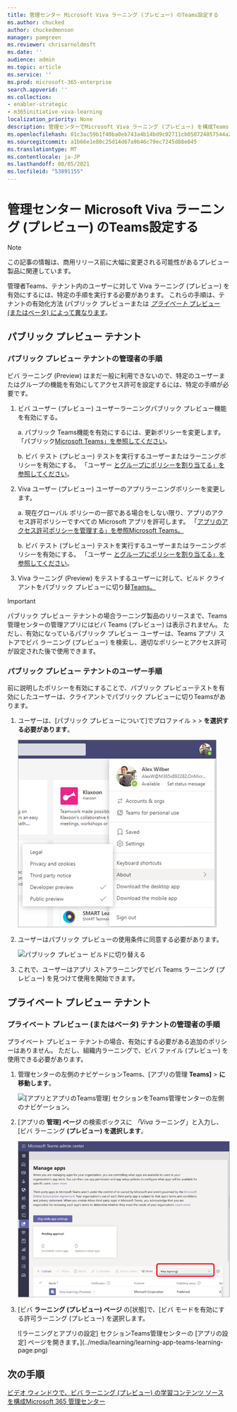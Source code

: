 ```yaml
---
title: 管理センター Microsoft Viva ラーニング (プレビュー) のTeams設定する
ms.author: chucked
author: chuckedmonson
manager: pamgreen
ms.reviewer: chrisarnoldmsft
ms.date: ''
audience: admin
ms.topic: article
ms.service: ''
ms.prod: microsoft-365-enterprise
search.appverid: ''
ms.collection:
- enabler-strategic
- m365initiative-viva-learning
localization_priority: None
description: 管理センターでMicrosoft Viva ラーニング (プレビュー) を構成Teamsします。
ms.openlocfilehash: 01c3ac59b1f40ba0eb743a4b14bd9c02711cb050724057544a2d6238696015ab
ms.sourcegitcommit: a1b66e1e80c25d14d67a9b46c79ec7245d88e045
ms.translationtype: MT
ms.contentlocale: ja-JP
ms.lasthandoff: 08/05/2021
ms.locfileid: "53891155"
---
```

# <a name="set-up-microsoft-viva-learning-preview-in-the-teams-admin-center"></a>管理センター Microsoft Viva ラーニング (プレビュー) のTeams設定する

> [!NOTE]
> この記事の情報は、商用リリース前に大幅に変更される可能性があるプレビュー製品に関連しています。 

管理者Teams、テナント内のユーザーに対して Viva ラーニング (プレビュー) を有効にするには、特定の手順を実行する必要があります。 これらの手順は、テナントの有効化方法 (パブリック [](set-up-teams-admin-center.md#public-preview-tenants)プレビューまたは [*プライベート* プレビュー (またはベータ) によって異なります](set-up-teams-admin-center.md#private-preview-tenants)。

## <a name="public-preview-tenants"></a>パブリック プレビュー テナント

### <a name="administrator-steps-for-public-preview-tenants"></a>パブリック プレビュー テナントの管理者の手順

ビバ ラーニング (Preview) はまだ一般に利用できないので、特定のユーザーまたはグループの機能を有効にしてアクセス許可を設定するには、特定の手順が必要です。 

1. ビバ ユーザー (プレビュー) ユーザーラーニングパブリック プレビュー機能を有効にする。

    a. パブリック Teams機能を有効にするには、更新ポリシーを変更します。 「パブリック[Microsoft Teams」を参照してください](/microsoftteams/public-preview-doc-updates)。

    b. ビバ テスト (プレビュー) テストを実行するユーザーまたはラーニングポリシーを有効にする。 「ユーザー [とグループにポリシーを割り当てる」を参照してください](/microsoftteams/assign-policies-users-and-groups)。

2. Viva ユーザー (プレビュー) ユーザーのアプリラーニングポリシーを変更します。

    a. 現在グローバル ポリシーの一部である場合をしない限り、アプリのアクセス許可ポリシーですべての Microsoft アプリを許可します。 「[アプリのアクセス許可ポリシーを管理する」を参照Microsoft Teams。](/microsoftteams/teams-app-permission-policies) 

    b. ビバ テスト (プレビュー) テストを実行するユーザーまたはラーニングポリシーを有効にする。 「ユーザー [とグループにポリシーを割り当てる」を参照してください](/microsoftteams/assign-policies-users-and-groups)。

3. Viva ラーニング (Preview) をテストするユーザーに対して、ビルド クライアントをパブリック プレビューに切り替[Teams。](set-up-teams-admin-center.md#user-steps-for-public-preview-tenants)

> [!IMPORTANT]
> パブリック プレビュー テナントの場合ラーニング製品のリリースまで、Teams 管理センターの管理アプリにはビバ Teams (プレビュー) は表示されません。 ただし、有効になっているパブリック プレビュー ユーザーは、Teams アプリ ストアでビバ ラーニング (プレビュー) を検索し、適切なポリシーとアクセス許可が設定された後で使用できます。

### <a name="user-steps-for-public-preview-tenants"></a>パブリック プレビュー テナントのユーザー手順

前に説明したポリシーを有効にすることで、パブリック プレビュー[](set-up-teams-admin-center.md#administrator-steps-for-public-preview-tenants)テストを有効にしたユーザーは、[](/microsoftteams/public-preview-doc-updates#enable-public-preview)クライアントでパブリック プレビューに切りTeamsがあります。

1. ユーザーは、[パブリック プレビューについて]でプロファイル >  >  **を選択する必要があります**。

    ![ユーザーのプロファイルをTeamsアプリケーションの上部ナビゲーション](../media/learning/learning-app-select-profile-teams.png)

2. ユーザーはパブリック プレビューの使用条件に同意する必要があります。

    ![パブリック プレビュー ビルドに切り替える](../media/learning/learning-app-switch-to-public-preview.png)

3. これで、ユーザーはアプリ ストアラーニングでビバ Teams ラーニング (プレビュー) を見つけて使用を開始できます。

## <a name="private-preview-tenants"></a>プライベート プレビュー テナント

### <a name="administrator-steps-for-private-preview-or-beta-tenants"></a>プライベート プレビュー (またはベータ) テナントの管理者の手順

プライベート プレビュー テナントの場合、有効にする必要がある追加のポリシーはありません。 ただし、組織内ラーニングで、ビバ ファイル (プレビュー) を使用できる必要があります。

1. 管理センターの左側のナビゲーションTeams、[アプリの管理 **Teams]**  >  **に移動します**。

   ![[アプリとアプリのTeams管理] セクションをTeams管理センターの左側のナビゲーション。](../media/learning/learning-app-teams-manage-apps-nav.png)

2. [アプリの **管理] ページ** の検索ボックスに *「Viva* ラーニング」と入力し、[ビバ ラーニング **(プレビュー) を選択します**。

   ![[アプリの管理] ページで、Teamsを表示する管理センターで管理します。](../media/learning/learning-app-teams-manage-apps-page.png)

3. [ビバ **ラーニング (プレビュー) ページ** の[状態]で、[ビバ モードを有効にする許可ラーニング (プレビュー) を選択します。

   ![ラーニングとアプリの設定] セクションTeams管理センターの [アプリの設定] ページを開きます。](../media/learning/learning-app-teams-learning-page.png)

<!---
The Teams admin installs Viva Learning (Preview) and applies permission policies through the Teams admin center.

1. For Viva Learning (Preview), you must first set the Update policy in Teams. For more information, see [Microsoft Teams Public Preview](/MicrosoftTeams/public-preview-doc-updates).

    1. Sign in to the Teams admin center.

    2. Select **Teams** > **Update policies**.

    3. Select **Add**. 

    4. Name the update policy, add a policy, and turn on **Show preview features**.

2. The admin must notify users of the policy update so that they move their build into the Public Preview for Teams. 

    1. Users must select their profile image > **About** > **Public Preview**.
   
        ![Upper navigation in the Teams application showing user's profile](../media/learning/learning-app-select-profile-teams.png)
    
    2. Users must accept the **Public preview** terms and conditions.

        ![Switch to public preview build](../media/learning/learning-app-switch-to-public-preview.png)
 
3. For organizations that have restrictive policies and need to enable Viva Learning (Preview), follow the process in the next section.

## Manage settings for Viva Learning (Preview)

You must be an administrator in the Teams admin center to perform these tasks.

To make Viva Learning (Preview) available for users in your organization, follow these steps:

1. In the left navigation of the Teams admin center, go to **Teams apps** > **Manage apps**.

   ![Left navigation in the Teams admin center showing Teams apps and Manage apps section.](../media/learning/learning-app-teams-manage-apps-nav.png)

2. On the **Manage apps** page, in the search box, type *Viva learning*, and then select **Viva Learning (Preview)**.

   ![Manage apps page in the Teams admin center showing the search box.](../media/learning/learning-app-teams-manage-apps-page.png)

3. On the **Viva Learning (Preview)** page:

   1. Under **Status**, select **Allowed** to turn on Viva Learning (Preview).

   2. On the **Settings** tab, under **App settings**, go to the Microsoft 365 admin center to [configure learning content sources](content-sources-365-admin-center.md).

   ![Learning page in the Teams admin center showing Status and App settings section.](../media/learning/learning-app-teams-learning-page.png)

4. After **Manage app** settings, go to **Permission policies** and **Setup policies** to grant permission to employees who should have access to Viva Learning (Preview) as part of your organization's participation in the preview.

> [!NOTE]
>  If your organization is in Ring 4.0 as part of Teams TAP100 program, you might need to enable approved users in Ring 3.0 to access Viva Learning (Preview). <br><br>As part of the preview, Viva Learning (Preview) is released in Ring 3.0. If your organization is in Ring 4.0, you won’t see Viva Learning (Preview) on the **Manage apps** page. To test the app, you need to create a custom apps permission policy, set it to **Allow all apps**, and assign it to Ring 3.0 approved users. <br><br>   ![TAP-AppsPermission-Plcy page showing Allow all apps selected.](../media/learning/learning-app-tap-appspermission-plcy.png)

--->

## <a name="next-step"></a>次の手順

[ビデオ ウィンドウで、ビバ ラーニング (プレビュー) の学習コンテンツ ソースを構成Microsoft 365 管理センター](content-sources-365-admin-center.md)
